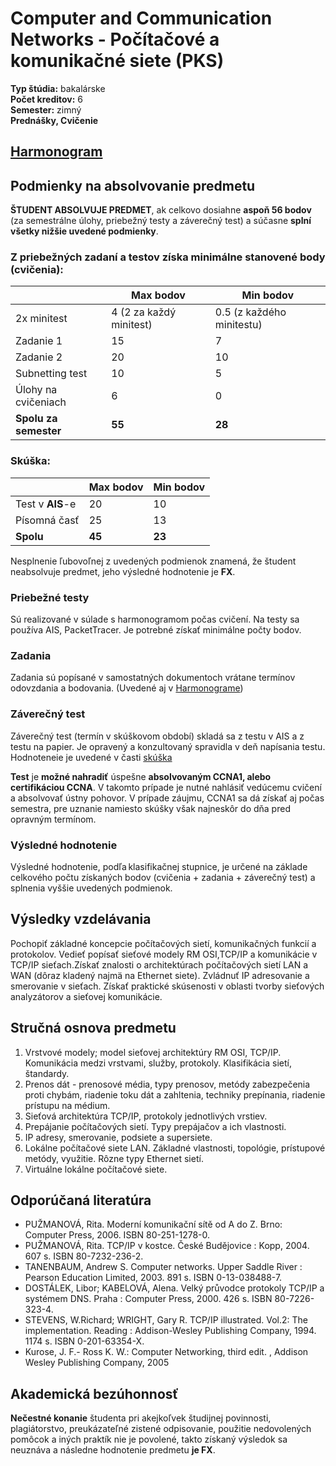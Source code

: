 # Computer and Communication Networks - Počítačové a komunikačné siete (PKS)
**Typ štúdia:** bakalárske  
**Počet kreditov:** 6  
**Semester:** zimný     
**Prednášky, Cvičenie**

## [Harmonogram](pks2324_harmonogram.pdf)

## Podmienky na absolvovanie predmetu
**ŠTUDENT ABSOLVUJE PREDMET**,  ak celkovo dosiahne **aspoň 56 bodov**  (za semestrálne úlohy, priebežný testy a záverečný test) a súčasne **splní všetky nižšie uvedené podmienky**. 

### Z priebežných zadaní a testov získa minimálne stanovené body (**cvičenia**):

<table>
<thead>
  <tr>
    <th></th>
    <th>Max bodov</th>
    <th>Min bodov</th>
  </tr>
</thead>
<tbody>
  <tr>
    <td>2x minitest</td>
    <td>4 (2 za každý minitest)</td>
    <td>0.5 (z každého minitestu)</td>
  </tr>
  <tr>
    <td>Zadanie 1</td>
    <td>15</td>
    <td>7</td>
  </tr>
  <tr>
    <td>Zadanie 2</td>
    <td>20</td>
    <td>10</td>
  </tr>
  <tr>
    <td>Subnetting test</td>
    <td>10</td>
    <td>5</td>
  </tr>
  <tr>
    <td>Úlohy na cvičeniach</td>
    <td>6</td>
    <td>0</td>
  </tr>
  <tr>
    <td><b>Spolu za semester</b></td>
    <td><b>55</b></td>
    <td><b>28</b></td>
  </tr>
</tbody>
</table>

### Skúška:
<table>
<thead>
  <tr>
    <th></th>
    <th>Max bodov</th>
    <th>Min bodov</th>
  </tr>
</thead>
<tbody>
  <tr>
    <td>Test v <b>AIS</b>-e</td>
    <td>20</td>
    <td>10</td>
  </tr>
  <tr>
    <td>Písomná časť</td>
    <td>25</td>
    <td>13</td>
  </tr>
 <tr>
    <td><b>Spolu</b></td>
    <td><b>45</b></td>
    <td><b>23</b></td>
  </tr>
</tbody>
</table>

Nesplnenie ľubovoľnej z uvedených podmienok znamená, že študent neabsolvuje predmet, jeho výsledné hodnotenie je **FX**.

### Priebežné testy
Sú realizované v súlade s harmonogramom počas cvičení. Na testy sa používa AIS, PacketTracer. Je potrebné získať minimálne počty bodov.

### Zadania
Zadania sú popísané v samostatných dokumentoch vrátane termínov odovzdania a bodovania. (Uvedené aj v [Harmonograme](pks2324_harmonogram.pdf))

### Záverečný test
Záverečný test (termín v skúškovom období) skladá sa z testu v AIS a z testu na papier. Je opravený a konzultovaný spravidla v deň napísania testu. Hodnoteneie je uvedené v časti [skúška](#skúška)

**Test** je **možné nahradiť** úspešne **absolvovaným CCNA1, alebo certifikáciou CCNA**. V takomto prípade je nutné nahlásiť vedúcemu cvičení a absolvovať ústny pohovor. V prípade záujmu, CCNA1 sa dá získať aj počas semestra, pre uznanie namiesto skúšky však najneskôr do dňa pred opravným termínom. 

### Výsledné hodnotenie
Výsledné hodnotenie, podľa klasifikačnej stupnice, je určené na základe celkového počtu získaných bodov (cvičenia + zadania + záverečný test) a splnenia vyššie uvedených podmienok.

## Výsledky vzdelávania
Pochopiť základné koncepcie počítačových sietí, komunikačných funkcií a protokolov. Vedieť popísať sieťové modely RM OSI,TCP/IP a komunikácie v TCP/IP sieťach.Získať znalosti o architektúrach počítačových sietí LAN a WAN (dôraz kladený najmä na Ethernet siete). Zvládnuť IP adresovanie a smerovanie v sieťach. Získať praktické skúsenosti v oblasti tvorby sieťových analyzátorov a sieťovej komunikácie.

## Stručná osnova predmetu
1. Vrstvové modely; model sieťovej architektúry RM OSI, TCP/IP. Komunikácia medzi vrstvami, služby, protokoly. Klasifikácia sietí, štandardy.
2. Prenos dát - prenosové média, typy prenosov, metódy zabezpečenia proti chybám, riadenie toku dát a zahltenia, techniky prepínania, riadenie prístupu na médium.
3. Sieťová architektúra TCP/IP, protokoly jednotlivých vrstiev.
4. Prepájanie počítačových sietí. Typy prepájačov a ich vlastnosti.
5. IP adresy, smerovanie, podsiete a supersiete.
6. Lokálne počítačové siete LAN. Základné vlastnosti, topológie, prístupové metódy, využitie. Rôzne typy Ethernet sietí.
7. Virtuálne lokálne počítačové siete.

## Odporúčaná literatúra
- PUŽMANOVÁ, Rita. Moderní komunikační sítě od A do Z. Brno: Computer Press, 2006. ISBN 80-251-1278-0.
- PUŽMANOVÁ, Rita. TCP/IP v kostce. České Budějovice : Kopp, 2004. 607 s. ISBN 80-7232-236-2.
- TANENBAUM, Andrew S. Computer networks. Upper Saddle River : Pearson Education Limited, 2003. 891 s. ISBN 0-13-038488-7.
- DOSTÁLEK, Libor; KABELOVÁ, Alena. Velký průvodce protokoly TCP/IP a systémem DNS. Praha : Computer Press, 2000. 426 s. ISBN 80-7226-323-4.
- STEVENS, W.Richard; WRIGHT, Gary R. TCP/IP illustrated. Vol.2: The implementation. Reading : Addison-Wesley Publishing Company, 1994. 1174 s. ISBN 0-201-63354-X.
- Kurose, J. F.- Ross K. W.: Computer Networking, third edit. , Addison Wesley Publishing Company, 2005

## Akademická bezúhonnosť
**Nečestné konanie** študenta pri akejkoľvek študijnej povinnosti, plagiátorstvo,
preukázateľné zistené odpisovanie, použitie nedovolených pomôcok a iných praktík nie
je povolené, takto získaný výsledok sa neuznáva a následne hodnotenie predmetu **je FX**. 
